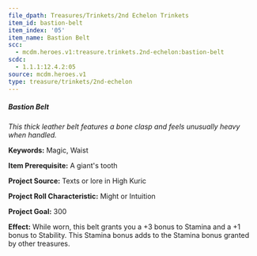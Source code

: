 ```yaml
---
file_dpath: Treasures/Trinkets/2nd Echelon Trinkets
item_id: bastion-belt
item_index: '05'
item_name: Bastion Belt
scc:
  - mcdm.heroes.v1:treasure.trinkets.2nd-echelon:bastion-belt
scdc:
  - 1.1.1:12.4.2:05
source: mcdm.heroes.v1
type: treasure/trinkets/2nd-echelon
---
```


##### Bastion Belt

*This thick leather belt features a bone clasp and feels unusually heavy when handled.*

**Keywords:** Magic, Waist

**Item Prerequisite:** A giant's tooth

**Project Source:** Texts or lore in High Kuric

**Project Roll Characteristic:** Might or Intuition

**Project Goal:** 300

**Effect:** While worn, this belt grants you a +3 bonus to Stamina and a +1 bonus to Stability. This Stamina bonus adds to the Stamina bonus granted by other treasures.

